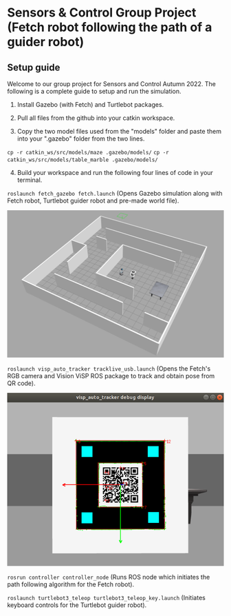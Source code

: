 Sensors & Control Group Project (Fetch robot following the path of a guider robot)
======

Setup guide
------

Welcome to our group project for Sensors and Control Autumn 2022. The following is a complete guide to setup and run the simulation. 


1. Install Gazebo (with Fetch) and Turtlebot packages. 

2. Pull all files from the github into your catkin workspace.  

3. Copy the two model files used from the "models" folder and paste them into your ".gazebo" folder from the two lines. 
  
  `cp -r catkin_ws/src/models/maze .gazebo/models/`
  `cp -r catkin_ws/src/models/table_marble .gazebo/models/`

4. Build your workspace and run the following four lines of code in your terminal. 

`roslaunch fetch_gazebo fetch.launch` (Opens Gazebo simulation along with Fetch robot, Turtlebot guider robot and pre-made world file).

![a1](./catkin_ws/src/pic/a1.png)

`roslaunch visp_auto_tracker tracklive_usb.launch` (Opens the Fetch's RGB camera and Vision ViSP ROS package to track and obtain pose from QR code).

![a2](./catkin_ws/src/pic/a2.png)

`rosrun controller controller_node` (Runs ROS node which initiates the path following algorithm for the Fetch robot).

`roslaunch turtlebot3_teleop turtlebot3_teleop_key.launch` (Initiates keyboard controls for the Turtlebot guider robot).
